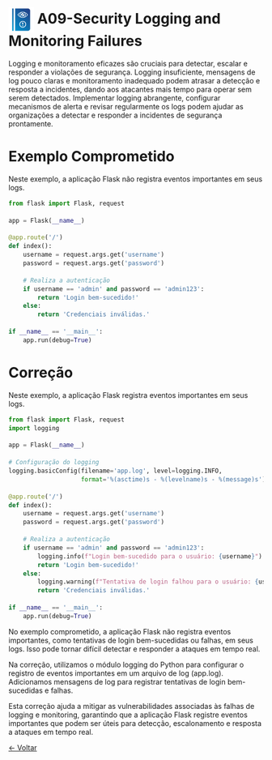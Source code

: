 # <img src="../../imagens/TOP_10_Icons_Final_Security_Logging_and_Monitoring_Failures.png" width="50px" style="vertical-align: middle;"> A09-Security Logging and Monitoring Failures
Logging e monitoramento eficazes são cruciais para detectar, escalar e responder a violações de segurança. Logging insuficiente, mensagens de log pouco claras e monitoramento inadequado podem atrasar a detecção e resposta a incidentes, dando aos atacantes mais tempo para operar sem serem detectados. Implementar logging abrangente, configurar mecanismos de alerta e revisar regularmente os logs podem ajudar as organizações a detectar e responder a incidentes de segurança prontamente.

# Exemplo Comprometido
Neste exemplo, a aplicação Flask não registra eventos importantes em seus logs.

```python
from flask import Flask, request

app = Flask(__name__)

@app.route('/')
def index():
    username = request.args.get('username')
    password = request.args.get('password')
    
    # Realiza a autenticação
    if username == 'admin' and password == 'admin123':
        return 'Login bem-sucedido!'
    else:
        return 'Credenciais inválidas.'

if __name__ == '__main__':
    app.run(debug=True)
```

# Correção
Neste exemplo, a aplicação Flask registra eventos importantes em seus logs.

```python
from flask import Flask, request
import logging

app = Flask(__name__)

# Configuração do logging
logging.basicConfig(filename='app.log', level=logging.INFO,
                    format='%(asctime)s - %(levelname)s - %(message)s')

@app.route('/')
def index():
    username = request.args.get('username')
    password = request.args.get('password')
    
    # Realiza a autenticação
    if username == 'admin' and password == 'admin123':
        logging.info(f"Login bem-sucedido para o usuário: {username}")
        return 'Login bem-sucedido!'
    else:
        logging.warning(f"Tentativa de login falhou para o usuário: {username}")
        return 'Credenciais inválidas.'

if __name__ == '__main__':
    app.run(debug=True)
```
No exemplo comprometido, a aplicação Flask não registra eventos importantes, como tentativas de login bem-sucedidas ou falhas, em seus logs. Isso pode tornar difícil detectar e responder a ataques em tempo real.

Na correção, utilizamos o módulo logging do Python para configurar o registro de eventos importantes em um arquivo de log (app.log). Adicionamos mensagens de log para registrar tentativas de login bem-sucedidas e falhas.

Esta correção ajuda a mitigar as vulnerabilidades associadas às falhas de logging e monitoring, garantindo que a aplicação Flask registre eventos importantes que podem ser úteis para detecção, escalonamento e resposta a ataques em tempo real.

[← Voltar](../../README.md)